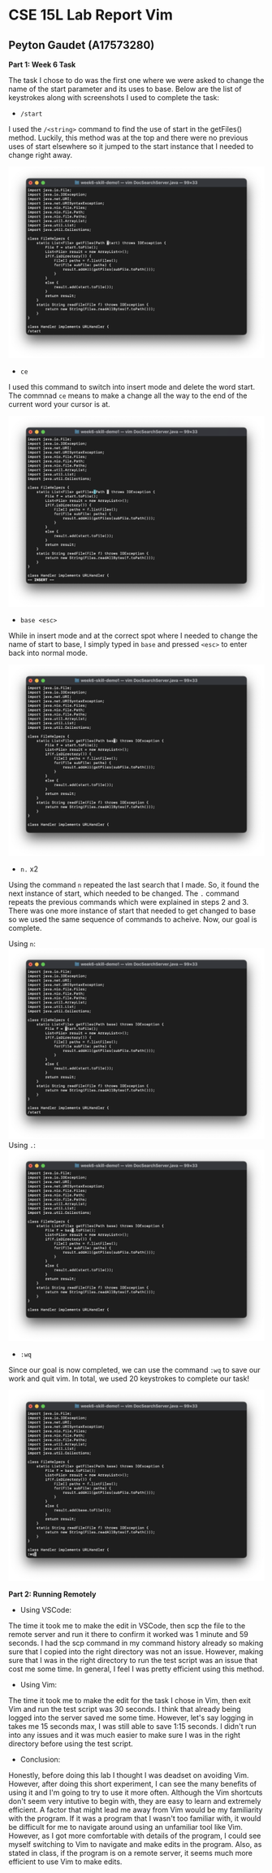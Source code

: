 # CSE 15L Lab Report Vim
## Peyton Gaudet (A17573280)

**Part 1: Week 6 Task**

The task I chose to do was the first one where we were asked to change the name of the start parameter and its uses to base. Below are the list of keystrokes along with screenshots I used to complete the task:

* `/start`

I used the `/<string>` command to find the use of start in the getFiles() method. Luckily, this method was at the top and there were no previous uses of start elsewhere so it jumped to the start instance that I needed to change right away.

![Image](vim.1.1.png)

* `ce`

I used this command to switch into insert mode and delete the word start. The commnad `ce` means to make a change all the way to the end of the current word your cursor is at.

![Image](vim.1.2.png)

* `base <esc>`

While in insert mode and at the correct spot where I needed to change the name of start to base, I simply typed in `base` and pressed `<esc>` to enter back into normal mode.

![Image](vim.1.3.png)

* `n.` x2

Using the command `n` repeated the last search that I made. So, it found the next instance of start, which needed to be changed. The `.` command repeats the previous commands which were explained in steps 2 and 3. There was one more instance of start that needed to get changed to base so we used the same sequence of commands to acheive. Now, our goal is complete.

Using `n`:
![Image](vim.1.4.1.png)
Using `.`:
![Image](vim.1.4.2.png)

* `:wq`

Since our goal is now completed, we can use the command `:wq` to save our work and quit vim. In total, we used 20 keystrokes to complete our task!

![Image](vim.1.5.png)



**Part 2: Running Remotely**

* Using VSCode:

The time it took me to make the edit in VSCode, then scp the file to the remote server and run it there to confirm it worked was 1 minute and 59 seconds. I had the scp command in my command history already so making sure that I copied into the right directory was not an issue. However, making sure that I was in the right directory to run the test script was an issue that cost me some time. In general, I feel I was pretty efficient using this method.

* Using Vim:

The time it took me to make the edit for the task I chose in Vim, then exit Vim and run the test script was 30 seconds. I think that already being logged into the server saved me some time. However, let's say logging in takes me 15 seconds max, I was still able to save 1:15 seconds. I didn't run into any issues and it was much easier to make sure I was in the right directory before using the test script.


* Conclusion:

Honestly, before doing this lab I thought I was deadset on avoiding Vim. However, after doing this short experiment, I can see the many benefits of using it and I'm going to try to use it more often. Although the Vim shortcuts don't seem very intutive to begin with, they are easy to learn and extremely efficient. 
A factor that might lead me away from Vim would be my familiarity with the program. If it was a program that I wasn't too familiar with, it would be difficult for me to navigate around using an unfamiliar tool like Vim. However, as I got more comfortable with details of the program, I could see myself switching to Vim to navigate and make edits in the program. Also, as stated in class, if the program is on a remote server, it seems much more efficient to use Vim to make edits.
